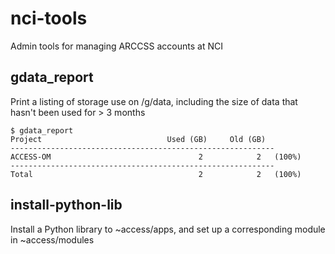 # nci-tools
Admin tools for managing ARCCSS accounts at NCI

## gdata_report

Print a listing of storage use on /g/data, including the size of data that
hasn't been used for > 3 months

```
$ gdata_report
Project                            Used (GB)     Old (GB) 
-----------------------------------------------------------
ACCESS-OM                                 2            2   (100%)
-----------------------------------------------------------
Total                                     2            2   (100%)
```

## install-python-lib

Install a Python library to ~access/apps, and set up a corresponding module in
~access/modules
